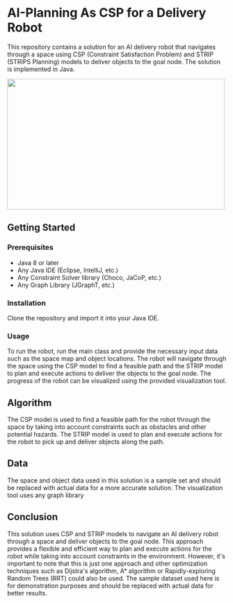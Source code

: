 # AI-Planning As CSP for a Delivery Robot

This repository contains a solution for an AI delivery robot that navigates through a space using CSP (Constraint Satisfaction Problem) and STRIP (STRIPS Planning) models to deliver objects to the goal node. The solution is implemented in Java.


<img src="https://user-images.githubusercontent.com/84153519/213351840-b83f4a66-eada-4615-860f-9af0222d64e9.png" width="500" height="300">


## Getting Started

### Prerequisites

- Java 8 or later
- Any Java IDE (Eclipse, IntelliJ, etc.)
- Any Constraint Solver library (Choco, JaCoP, etc.)
- Any Graph Library (JGraphT, etc.)

### Installation

Clone the repository and import it into your Java IDE.


### Usage

To run the robot, run the main class and provide the necessary input data such as the space map and object locations. The robot will navigate through the space using the CSP model to find a feasible path and the STRIP model to plan and execute actions to deliver the objects to the goal node. The progress of the robot can be visualized using the provided visualization tool.

## Algorithm

The CSP model is used to find a feasible path for the robot through the space by taking into account constraints such as obstacles and other potential hazards. The STRIP model is used to plan and execute actions for the robot to pick up and deliver objects along the path.

## Data

The space and object data used in this solution is a sample set and should be replaced with actual data for a more accurate solution. The visualization tool uses any graph library

## Conclusion

This solution uses CSP and STRIP models to navigate an AI delivery robot through a space and deliver objects to the goal node. This approach provides a flexible and efficient way to plan and execute actions for the robot while taking into account constraints in the environment. However, it's important to note that this is just one approach and other optimization techniques such as Dijstra's algorithm, A* algorithm or  Rapidly-exploring Random Trees (RRT) could also be used. The sample dataset used here is for demonstration purposes and should be replaced with actual data for better results.



